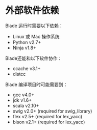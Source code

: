 # 外部软件依赖 #

Blade 运行时需要以下依赖：

* Linux 或 Mac 操作系统
* Python v2.7+
* Ninja v1.8+

Blade还能和以下软件协作：

* ccache v3.1+
* distcc

Blade 编译项目时可能需要到：

* gcc v4.0+
* jdk v1.6+
* scala v2.10+
* swig   v2.0+ (required for swig_library)
* flex v2.5+ (required for lex_yacc)
* bison v2.1+ (required for lex_yacc)

